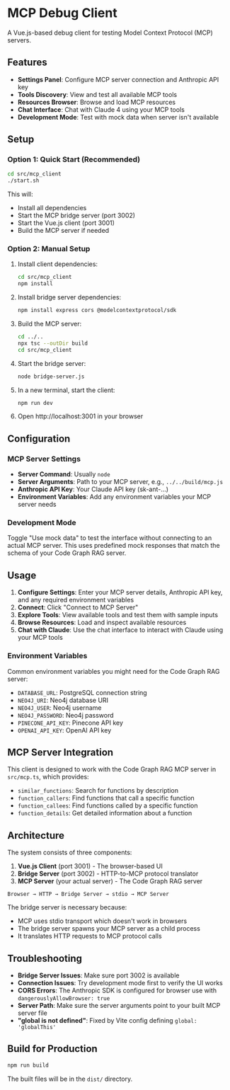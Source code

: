 # MCP Debug Client

A Vue.js-based debug client for testing Model Context Protocol (MCP) servers.

## Features

- **Settings Panel**: Configure MCP server connection and Anthropic API key
- **Tools Discovery**: View and test all available MCP tools
- **Resources Browser**: Browse and load MCP resources  
- **Chat Interface**: Chat with Claude 4 using your MCP tools
- **Development Mode**: Test with mock data when server isn't available

## Setup

### Option 1: Quick Start (Recommended)
```bash
cd src/mcp_client
./start.sh
```

This will:
- Install all dependencies
- Start the MCP bridge server (port 3002)
- Start the Vue.js client (port 3001)
- Build the MCP server if needed

### Option 2: Manual Setup

1. Install client dependencies:
   ```bash
   cd src/mcp_client
   npm install
   ```

2. Install bridge server dependencies:
   ```bash
   npm install express cors @modelcontextprotocol/sdk
   ```

3. Build the MCP server:
   ```bash
   cd ../..
   npx tsc --outDir build
   cd src/mcp_client
   ```

4. Start the bridge server:
   ```bash
   node bridge-server.js
   ```

5. In a new terminal, start the client:
   ```bash
   npm run dev
   ```

6. Open http://localhost:3001 in your browser

## Configuration

### MCP Server Settings
- **Server Command**: Usually `node` 
- **Server Arguments**: Path to your MCP server, e.g., `../../build/mcp.js`
- **Anthropic API Key**: Your Claude API key (sk-ant-...)
- **Environment Variables**: Add any environment variables your MCP server needs

### Development Mode
Toggle "Use mock data" to test the interface without connecting to an actual MCP server. This uses predefined mock responses that match the schema of your Code Graph RAG server.

## Usage

1. **Configure Settings**: Enter your MCP server details, Anthropic API key, and any required environment variables
2. **Connect**: Click "Connect to MCP Server" 
3. **Explore Tools**: View available tools and test them with sample inputs
4. **Browse Resources**: Load and inspect available resources
5. **Chat with Claude**: Use the chat interface to interact with Claude using your MCP tools

### Environment Variables
Common environment variables you might need for the Code Graph RAG server:
- `DATABASE_URL`: PostgreSQL connection string
- `NEO4J_URI`: Neo4j database URI  
- `NEO4J_USER`: Neo4j username
- `NEO4J_PASSWORD`: Neo4j password
- `PINECONE_API_KEY`: Pinecone API key
- `OPENAI_API_KEY`: OpenAI API key

## MCP Server Integration

This client is designed to work with the Code Graph RAG MCP server in `src/mcp.ts`, which provides:

- `similar_functions`: Search for functions by description
- `function_callers`: Find functions that call a specific function  
- `function_callees`: Find functions called by a specific function
- `function_details`: Get detailed information about a function

## Architecture

The system consists of three components:

1. **Vue.js Client** (port 3001) - The browser-based UI
2. **Bridge Server** (port 3002) - HTTP-to-MCP protocol translator  
3. **MCP Server** (your actual server) - The Code Graph RAG server

```
Browser → HTTP → Bridge Server → stdio → MCP Server
```

The bridge server is necessary because:
- MCP uses stdio transport which doesn't work in browsers
- The bridge server spawns your MCP server as a child process
- It translates HTTP requests to MCP protocol calls

## Troubleshooting

- **Bridge Server Issues**: Make sure port 3002 is available
- **Connection Issues**: Try development mode first to verify the UI works
- **CORS Errors**: The Anthropic SDK is configured for browser use with `dangerouslyAllowBrowser: true`
- **Server Path**: Make sure the server arguments point to your built MCP server file
- **"global is not defined"**: Fixed by Vite config defining `global: 'globalThis'`

## Build for Production

```bash
npm run build
```

The built files will be in the `dist/` directory.
